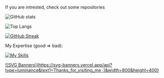 If you are intrested, check out some repositories
                  
![GitHub stats](https://github-readme-stats.vercel.app/api?username=Pdzly&count_private=true&theme=dark&show_icons=true)

![Top Langs](https://github-readme-stats.vercel.app/api/top-langs/?username=Pdzly&theme=dark)

[![GitHub Streak](https://streak-stats.demolab.com?user=Pdzly&theme=git-dark&border_radius=5&date_format=j%20M%5B%20Y%5D&mode=weekly&border=DD2727&ring=D8DD23)](https://git.io/streak-stats)

My Expertise (good => bad):

[![My Skills](https://skillicons.dev/icons?i=ts,cs,react,nodejs,js,angular,lua,python,discord,docker,openshift&theme=dark)](https://skillicons.dev)


[![SVG Banners](https://svg-banners.vercel.app/api?type=luminance&text1=Thanks_for_visiting_me ;)&width=800&height=400)](https://github.com/Akshay090/svg-banners)
